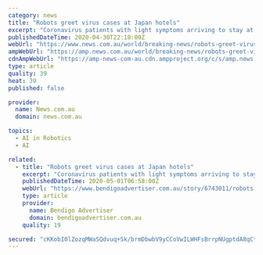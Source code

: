 ```yaml
---
category: news
title: "Robots greet virus cases at Japan hotels"
excerpt: "Coronavirus patients with light symptoms arriving to stay at several Tokyo hotels are likely to get a lift from a pleasant surprise: a robot greeter in the lobby."
publishedDateTime: 2020-04-30T22:10:00Z
webUrl: "https://www.news.com.au/world/breaking-news/robots-greet-virus-cases-at-japan-hotels/news-story/7751f17551c893898bcaaba598fc4703"
ampWebUrl: "https://amp.news.com.au/world/breaking-news/robots-greet-virus-cases-at-japan-hotels/news-story/7751f17551c893898bcaaba598fc4703"
cdnAmpWebUrl: "https://amp-news-com-au.cdn.ampproject.org/c/s/amp.news.com.au/world/breaking-news/robots-greet-virus-cases-at-japan-hotels/news-story/7751f17551c893898bcaaba598fc4703"
type: article
quality: 39
heat: 39
published: false

provider:
  name: News.com.au
  domain: news.com.au

topics:
  - AI in Robotics
  - AI

related:
  - title: "Robots greet virus cases at Japan hotels"
    excerpt: "Coronavirus patients with light symptoms arriving to stay at several Tokyo hotels are likely to get a lift from a pleasant surprise: a robot greeter in the"
    publishedDateTime: 2020-05-01T06:58:00Z
    webUrl: "https://www.bendigoadvertiser.com.au/story/6743011/robots-greet-virus-cases-at-japan-hotels/?cs=5"
    type: article
    provider:
      name: Bendigo Advertiser
      domain: bendigoadvertiser.com.au
    quality: 19

secured: "cKKobI0lZozqMWaSQdvuq+Sk/brmDbwbV9yCCoVwILWHFsBrrpNUgptdA8qCtv/Xyut83DWPUkM7/BwefJRD1dfr9bxQA18El3QofUeZ4GsVRL7vZ/f64qJ8pxs7TKBRK4F6tvVqTxUmgf9z5x1iZ/wLwR+R47tX96zhGk7U0ML12WeYiUpN2l+wiDJMxpgfRe2K+sv0in896la51HDqKnkeZ4x0pnNG5aUqTVEAH8bJgwTU1JjrsofCC7ptzwsqSWdJdLgUxLyD1pvWWy1yRjeejj7qWi8qD60uYXqv2sKfsdphf3Z9jjB74mOmp4WL;4k5P5R3J3zhESSuht98VeA=="
---
```


